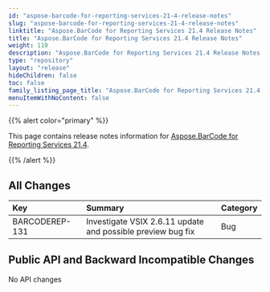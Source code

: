 ```yaml
---
id: "aspose-barcode-for-reporting-services-21-4-release-notes"
slug: "aspose-barcode-for-reporting-services-21-4-release-notes"
linktitle: "Aspose.BarCode for Reporting Services 21.4 Release Notes"
title: "Aspose.BarCode for Reporting Services 21.4 Release Notes"
weight: 110
description: "Aspose.BarCode for Reporting Services 21.4 Release Notes – the latest updates and fixes."
type: "repository"
layout: "release"
hideChildren: false
toc: false
family_listing_page_title: "Aspose.BarCode for Reporting Services 21.4 Release Notes"
menuItemWithNoContent: false
---
```


{{% alert color="primary" %}}

This page contains release notes information for [Aspose.BarCode for Reporting Services 21.4](https://releases.aspose.com/barcode/reportingservices/new-releases/aspose.barcode-for-reporting-services-21.4/).

{{% /alert %}}
## **All Changes**

|**Key**|**Summary**|**Category**|
| :- | :- | :- |
|BARCODEREP-131|Investigate VSIX 2.6.11 update and possible preview bug fix|Bug|

## **Public API and Backward Incompatible Changes**

No API changes
